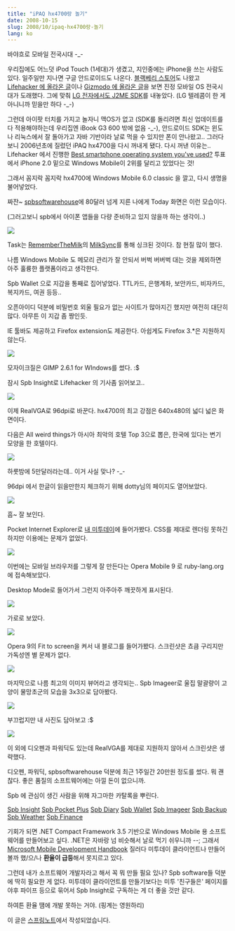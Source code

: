 ```yaml
---
title: "iPAQ hx4700랑 놀기"
date: 2008-10-15
slug: 2008/10/ipaq-hx4700랑-놀기
lang: ko
---
```


바야흐로 모바일 전국시대 -_-

우리집에도 어느덧 iPod Touch (1세대)가 생겼고, 지인중에는 iPhone을 쓰는 사람도 있다. 일주일만 지나면 구글 안드로이드도 나온다. [블랙베리 스토어](http://www.berrystore.com/)도 나왔고 [Lifehacker 에 올라온 글](http://lifehacker.com/5062403/battle-of-the-mobile-phone-operating-systems)이나 [Gizmodo 에 올라온 글](http://gizmodo.com/5061086/giz-explains-illustrated-guide-to-smartphone-oses)을 보면 진정 모바일 OS 전국시대가 도래했다. 그에 맞춰 [LG 전자에서도 J2ME SDK](http://developer.lgmobile.com/)를 내놓았다. (LG 텔레콤이 한 게 아니니까 믿을만 하다 -_-)

그런데 아이팟 터치를 가지고 놀자니 맥OS가 없고 (SDK를 돌리려면 최신 업데이트를 다 적용해야하는데 우리집엔 iBook G3 600 밖에 없음 -_-), 안드로이드 SDK는 윈도나 리눅스에서 잘 돌아가고 자바 기반이라 날로 먹을 수 있지만 폰이 안나왔고.. 그러다보니 2006년초에 질렀던 iPAQ hx4700을 다시 꺼내게 됐다. 다시 꺼낸 이유는.. Lifehacker 에서 진행한 [Best smartphone operating system you've used?](http://lifehacker.com/5062403/battle-of-the-mobile-phone-operating-systems) 투표에서 iPhone 2.0 밑으로 Windows Mobile이 2위를 달리고 있었다는 것! 

 

그래서 꼼지락 꼼지락 hx4700에 Windows Mobile 6.0 classic 을 깔고, 다시 생명을 불어넣었다.

 

짜잔~ [spbsoftwarehouse](http://www.spbsoftwarehouse.com/)에 80달러 넘게 지른 나에게 Today 화면은 이런 모습이다. 

(그러고보니 spb에서 아이폰 앱들을 다량 준비하고 있지 않을까 하는 생각이..)

   

![](http://farm4.static.flickr.com/3072/2944427434_4cd4d73572.jpg?v=0)

Task는 [RememberTheMilk](http://www.rememberthemilk.com/)의 [MilkSync](http://www.rememberthemilk.com/services/milksync/)를 통해 싱크된 것이다. 참 현질 많이 했다.

나름 Windows Mobile 도 메모리 관리가 잘 안되서 버벅 버버벅 대는 것을 제외하면 아주 훌륭한 플랫폼이라고 생각한다.

 

Spb Wallet 으로 지갑을 통째로 집어넣었다. TTL카드, 은행계좌, 보안카드, 비자카드, 복지카드, 여권 등등..

오픈아이디 덕분에 비밀번호 외울 필요가 없는 사이트가 많아지긴 했지만 여전히 대단히 많다. 아무튼 이 지갑 좀 짱인듯.

IE 툴바도 제공하고 Firefox extension도 제공한다. 아쉽게도 Firefox 3.*은 지원하지 않는다.

   

![](http://farm4.static.flickr.com/3008/2944427492_b5dbf73189.jpg?v=0)

모자이크질은 GIMP 2.6.1 for WIndows를 썼다. :$

 

잠시 Spb Insight로 Lifehacker 의 기사좀 읽어보고..

   

![](http://farm4.static.flickr.com/3232/2943565537_ea4ed079e9.jpg?v=0)

 

이제 RealVGA로 96dpi로 바꾼다. hx4700의 최고 강점은 640x480의 넓디 넓은 화면이다. 

다음은 All weird things가 아시아 최악의 호텔 Top 3으로 뽑은, 한국에 있다는 변기 모양을 한 호텔이다.

   

![](http://farm4.static.flickr.com/3177/2944427642_4edbfdf01a.jpg?v=0)

하룻밤에 5만달러라는데.. 이거 사실 맞나? -_-

 

96dpi 에서 한글이 읽을만한지 체크하기 위해 dotty님의 페이지도 열어보았다.

   

![](http://farm4.static.flickr.com/3201/2943565675_71fb1794a8.jpg?v=0)

흠~ 잘 보인다.

 

Pocket Internet Explorer로 [내 미투데이](http://me2day.net/rath)에 들어가봤다. CSS를 제대로 렌더링 못하긴 하지만 이용에는 문제가 없었다.

   

![](http://farm4.static.flickr.com/3215/2944427662_a42b3b438f.jpg?v=0)

 

이번에는 모바일 브라우저를 그렇게 잘 만든다는 Opera Mobile 9 로 ruby-lang.org 에 접속해보았다. 

Desktop Mode로 들어가서 그런지 아주아주 깨끗하게 표시된다.

   

![](http://farm3.static.flickr.com/2417/2944427690_97462f3470.jpg?v=0)

 

가로로 보았다.

   

![](http://farm4.static.flickr.com/3007/2943565747_bdbafe3dd7.jpg?v=0)

 

Opera 9의 Fit to screen을 켜서 내 블로그를 들어가봤다. 스크린샷은 쵸큼 구리지만 가독성엔 별 문제가 없다.

   

![](http://farm4.static.flickr.com/3206/2943565791_858dfd34a3.jpg?v=0)

 

마지막으로 나름 최고의 이미지 뷰어라고 생각되는.. Spb Imageer로 울집 말괄량이 고양이 물망초군의 모습을 3x3으로 담아봤다.

   

![](http://farm4.static.flickr.com/3008/2944427764_912f425194.jpg?v=0)

 

부끄럽지만 내 사진도 담아보고 :$

   

![](http://farm4.static.flickr.com/3009/2943565857_94795c293e.jpg?v=0)

 

이 외에 디오펜과 파워딕도 있는데 RealVGA를 제대로 지원하지 않아서 스크린샷은 생략했다.

디오펜, 파워딕, spbsoftwarehouse 덕분에 최근 1주일간 20만원 정도를 썼다. 뭐 괜찮다. 좋은 품질의 소프트웨어에는 아낄 돈이 없으니까.

Spb 에 관심이 생긴 사람을 위해 자그마한 카탈록을 뿌린다.

[Spb Insight](http://www.spbsoftwarehouse.com/products/insight/?en)
[Spb Pocket Plus](http://www.spbsoftwarehouse.com/products/pocketplus/?en)
[Spb Diary](http://www.spbsoftwarehouse.com/products/diary/?en)
[Spb Wallet](http://www.spbsoftwarehouse.com/products/wallet/?en)
[Spb Imageer](http://www.spbsoftwarehouse.com/products/imageer/?en)
[Spb Backup](http://www.spbsoftwarehouse.com/products/backup/?en)
[Spb Weather](http://www.spbsoftwarehouse.com/products/weather/?en)
[Spb Finance](http://www.spbsoftwarehouse.com/products/finance/?en)

 

기회가 되면 .NET Compact Framework 3.5 기반으로 Windows Mobile 용 소프트웨어를 만들어보고 싶다. .NET은 자바랑 넘 비슷해서 날로 먹기 쉬우니까 --; 그래서 [Microsoft Mobile Development Handbook](http://www.amazon.com/Microsoft%C2%AE-Mobile-Development-Handbook-Wigley/dp/0735623589) 질러다 미투데이 클라이언트나 만들어볼까 했/으/나 **환율이 급등**해서 못지르고 있다.

그런데 내가 소프트웨어 개발자라고 해서 꼭 뭐 만들 필요 있나? Spb software들 덕분에 딱히 필요한 게 없다.  미투데이 클라이언트를 만들기보다는 미투 '친구들은' 페이지를 야후 파이프 등으로 묶어서 Spb Insight로 구독하는 게 더 좋을 것만 같다.

 

하여튼 환율 땜에 개발 못하는 거야. (핑계는 영원하리)

이 글은 [스프링노트](http://rath.springnote.com/pages/1933530)에서 작성되었습니다.